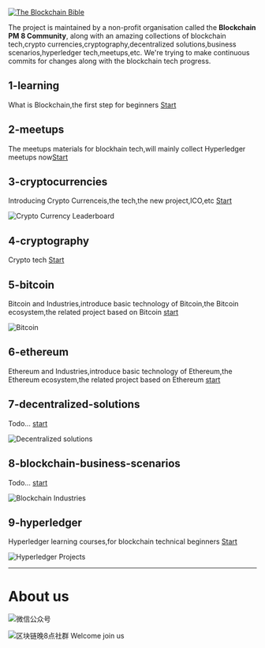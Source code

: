 <a href="https://github.com/the-blockchain-bible/readme"><img src="https://raw.githubusercontent.com/the-blockchain-bible/readme/master/assets/logo.png" alt="The Blockchain Bible" /></a>

The project is maintained by a non-profit organisation called the **Blockchain PM 8 Community**, along with an amazing collections of blockchain tech,crypto currencies,cryptography,decentralized solutions,business scenarios,hyperledger tech,meetups,etc. We're trying to make continuous commits for changes along with the blockchain tech progress.

## 1-learning

What is Blockchain,the first step for beginners [Start](https://github.com/the-blockchain-bible/readme/tree/master/1-learning)

## 2-meetups
The meetups materials for blockhain tech,will mainly collect Hyperledger meetups now[Start](https://github.com/the-blockchain-bible/readme/tree/master/2-meetups)

## 3-cryptocurrencies

Introducing Crypto Currenceis,the tech,the new project,ICO,etc [Start](https://github.com/the-blockchain-bible/readme/tree/master/3-cryptocurrencies)

![Crypto Currency Leaderboard](https://raw.githubusercontent.com/the-blockchain-bible/readme/master/assets/cryptocurrency.png)

## 4-cryptography

Crypto tech [Start](https://github.com/the-blockchain-bible/readme/tree/master/4-cryptography)

## 5-bitcoin

Bitcoin and Industries,introduce basic technology of Bitcoin,the Bitcoin ecosystem,the related project based on Bitcoin [start](https://github.com/the-blockchain-bible/readme/tree/master/5-bitcoin)

![Bitcoin](https://raw.githubusercontent.com/the-blockchain-bible/readme/master/assets/bitcoin.png)

## 6-ethereum

Ethereum and Industries,introduce basic technology of Ethereum,the Ethereum ecosystem,the related project based on Ethereum [start](https://github.com/the-blockchain-bible/readme/tree/master/6-ethereum)

## 7-decentralized-solutions

Todo... [start](https://github.com/the-blockchain-bible/readme/tree/master/7-decentralized-solutions)

![Decentralized solutions](https://raw.githubusercontent.com/the-blockchain-bible/readme/master/assets/home.png)

## 8-blockchain-business-scenarios

Todo... [start](https://github.com/the-blockchain-bible/readme/tree/master/8-blockchain-business-scenarios)

![Blockchain Industries](https://raw.githubusercontent.com/the-blockchain-bible/readme/master/assets/blockchain%26industies.png)

## 9-hyperledger

Hyperledger learning courses,for blockchain technical beginners [Start](https://github.com/the-blockchain-bible/readme/tree/master/9-hyperledger)

![Hyperledger Projects](https://raw.githubusercontent.com/the-blockchain-bible/readme/master/assets/hyperledger.png)

---
# About us

![微信公众号](https://raw.githubusercontent.com/the-blockchain-bible/readme/master/assets/official.png)

![区块链晚8点社群](http://mp.weixin.qq.com/s/6LUlhJNCbZRZcq0IvSntsg) Welcome join us
